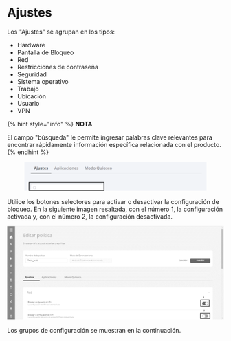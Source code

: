 # Ajustes

Los "Ajustes" se agrupan en los tipos:

* Hardware
* Pantalla de Bloqueo
* Red
* Restricciones de contraseña
* Seguridad
* Sistema operativo
* Trabajo
* Ubicación
* Usuario
* VPN

{% hint style="info" %}
**NOTA**

El campo "búsqueda" le permite ingresar palabras clave relevantes para encontrar rápidamente información específica relacionada con el producto.
{% endhint %}

<figure><img src="../../../.gitbook/assets/Captura de tela 2024-01-16 161657.png" alt=""><figcaption></figcaption></figure>

Utilice los botones selectores para activar o desactivar la configuración de bloqueo. En la siguiente imagen resaltada, con el número 1, la configuración activada y, con el número 2, la configuración desactivada.

![](<../../../.gitbook/assets/6 (17).png>)

Los grupos de configuración se muestran en la continuación.
